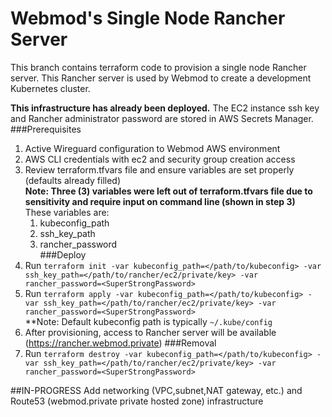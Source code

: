 # Webmod's Single Node Rancher Server
This branch contains terraform code to provision a single node Rancher server. This Rancher server is used by Webmod to create a development Kubernetes cluster.

**This infrastructure has already been deployed.** The EC2 instance ssh key and Rancher administrator password are stored in AWS Secrets Manager. <br>
###Prerequisites
1. Active Wireguard configuration to Webmod AWS environment
2. AWS CLI credentials with ec2 and security group creation access
3. Review terraform.tfvars file and ensure variables are set properly (defaults already filled)<br>
   **Note: Three (3) variables were left out of terraform.tfvars file due to sensitivity and require input on command line (shown in step 3)**<br>
   These variables are:
      1. kubeconfig_path
      2. ssh_key_path
      3. rancher_password<br>
###Deploy
1. Run `terraform init -var kubeconfig_path=</path/to/kubeconfig> -var ssh_key_path=</path/to/rancher/ec2/private/key> -var rancher_password=<SuperStrongPassword>`<br>
2. Run `terraform apply -var kubeconfig_path=</path/to/kubeconfig> -var ssh_key_path=</path/to/rancher/ec2/private/key> -var rancher_password=<SuperStrongPassword>`<br>
   **Note: Default kubeconfig path is typically `~/.kube/config` <br>
3. After provisioning, access to Rancher server will be available (https://rancher.webmod.private)
###Removal
1. Run `terraform destroy -var kubeconfig_path=</path/to/kubeconfig> -var ssh_key_path=</path/to/rancher/ec2/private/key> -var rancher_password=<SuperStrongPassword>`<br>

##IN-PROGRESS
Add networking (VPC,subnet,NAT gateway, etc.) and Route53 (webmod.private private hosted zone) infrastructure  
